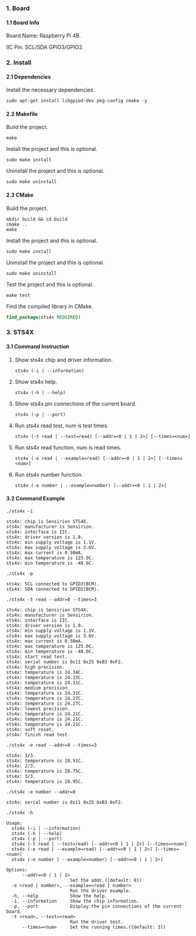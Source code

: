 ### 1. Board

#### 1.1 Board Info

Board Name: Raspberry Pi 4B.

IIC Pin: SCL/SDA GPIO3/GPIO2.

### 2. Install

#### 2.1 Dependencies

Install the necessary dependencies.

```shell
sudo apt-get install libgpiod-dev pkg-config cmake -y
```

#### 2.2 Makefile

Build the project.

```shell
make
```

Install the project and this is optional.

```shell
sudo make install
```

Uninstall the project and this is optional.

```shell
sudo make uninstall
```

#### 2.3 CMake

Build the project.

```shell
mkdir build && cd build 
cmake .. 
make
```

Install the project and this is optional.

```shell
sudo make install
```

Uninstall the project and this is optional.

```shell
sudo make uninstall
```

Test the project and this is optional.

```shell
make test
```

Find the compiled library in CMake. 

```cmake
find_package(sts4x REQUIRED)
```


### 3. STS4X

#### 3.1 Command Instruction

1. Show sts4x chip and driver information.

   ```shell
   sts4x (-i | --information)
   ```

2. Show sts4x help.

   ```shell
   sts4x (-h | --help)
   ```

3. Show sts4x pin connections of the current board.

   ```shell
   sts4x (-p | --port)
   ```

4. Run sts4x read test, num is test times.

   ```shell
   sts4x (-t read | --test=read) [--addr=<0 | 1 | 2>] [--times=<num>]
   ```

5. Run sts4x read function, num is read times.

   ```shell
   sts4x (-e read | --example=read) [--addr=<0 | 1 | 2>] [--times=<num>]
   ```

7. Run sts4x number function.

   ```shell
   sts4x (-e number | --example=number) [--addr=<0 | 1 | 2>]
   ```

#### 3.2 Command Example

```shell
./sts4x -i

sts4x: chip is Sensirion STS4X.
sts4x: manufacturer is Sensirion.
sts4x: interface is IIC.
sts4x: driver version is 1.0.
sts4x: min supply voltage is 1.1V.
sts4x: max supply voltage is 3.6V.
sts4x: max current is 0.50mA.
sts4x: max temperature is 125.0C.
sts4x: min temperature is -40.0C.
```

```shell
./sts4x -p

sts4x: SCL connected to GPIO3(BCM).
sts4x: SDA connected to GPIO2(BCM).
```

```shell
./sts4x -t read --addr=0 --times=3

sts4x: chip is Sensirion STS4X.
sts4x: manufacturer is Sensirion.
sts4x: interface is IIC.
sts4x: driver version is 1.0.
sts4x: min supply voltage is 1.1V.
sts4x: max supply voltage is 3.6V.
sts4x: max current is 0.50mA.
sts4x: max temperature is 125.0C.
sts4x: min temperature is -40.0C.
sts4x: start read test.
sts4x: serial number is 0x11 0x25 0xB3 0xF2.
sts4x: high precision.
sts4x: temperature is 24.34C.
sts4x: temperature is 24.33C.
sts4x: temperature is 24.31C.
sts4x: medium precision.
sts4x: temperature is 24.31C.
sts4x: temperature is 24.27C.
sts4x: temperature is 24.27C.
sts4x: lowest precision.
sts4x: temperature is 24.21C.
sts4x: temperature is 24.21C.
sts4x: temperature is 24.21C.
sts4x: soft reset.
sts4x: finish read test.
```

```shell
./sts4x -e read --addr=0 --times=3

sts4x: 1/3.
sts4x: temperature is 28.51C.
sts4x: 2/3.
sts4x: temperature is 28.75C.
sts4x: 3/3.
sts4x: temperature is 28.95C.
```

```shell
./sts4x -e number --addr=0

sts4x: serial number is 0x11 0x25 0xB3 0xF2.
```

```shell
./sts4x -h

Usage:
  sts4x (-i | --information)
  sts4x (-h | --help)
  sts4x (-p | --port)
  sts4x (-t read | --test=read) [--addr=<0 | 1 | 2>] [--times=<num>]
  sts4x (-e read | --example=read) [--addr=<0 | 1 | 2>] [--times=<num>]
  sts4x (-e number | --example=number) [--addr=<0 | 1 | 2>]

Options:
      --addr=<0 | 1 | 2>
                        Set the addr.([default: 0])
  -e <read | number>, --example=<read | number>
                        Run the driver example.
  -h, --help            Show the help.
  -i, --information     Show the chip information.
  -p, --port            Display the pin connections of the current board.
  -t <read>, --test=<read>
                        Run the driver test.
      --times=<num>     Set the running times.([default: 3])
```

